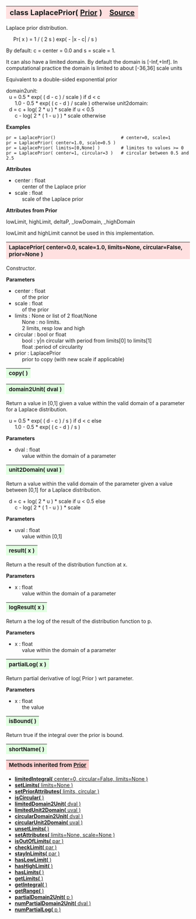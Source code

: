 ---
---
<br><br>

<a name="LaplacePrior"></a>
<table><thead style="background-color:#FFE0E0; width:100%; font-size:20px"><tr><th style="text-align:left">
<strong>class LaplacePrior(</strong> <a href="./Prior.html">Prior</a> )</th><th style="text-align:right"><a href=https://github.com/dokester/BayesicFitting/blob/master/BayesicFitting/source/LaplacePrior.py target=_blank>Source</a></th></tr></thead></table>

Laplace prior distribution.

&nbsp;&nbsp;&nbsp;&nbsp; Pr( x ) = 1 / ( 2 s ) exp( - |x - c| / s )

By default: c = center = 0.0 and s = scale = 1.

It can also have a limited domain.
By default the domain is [-Inf,+Inf].
In computational practice the domain is limited to about [-36,36] scale units

Equivalent to a double-sided exponential prior

domain2unit: 
<br>&nbsp; u = 0.5 * exp( ( d - c ) / scale )             if d < c
<br>&nbsp;&nbsp;&nbsp;&nbsp;&nbsp; 1.0 - 0.5 * exp( ( c - d ) / scale )       otherwise
unit2domain: 
<br>&nbsp; d = c + log( 2 * u ) * scale                   if u < 0.5
<br>&nbsp;&nbsp;&nbsp;&nbsp;&nbsp; c - log( 2 * ( 1 - u ) ) * scale           otherwise

<b>Examples</b>

    pr = LaplacePrior()                         # center=0, scale=1
    pr = LaplacePrior( center=1.0, scale=0.5 )
    pr = LaplacePrior( limits=[0,None] )        # limites to values >= 0
    pr = LaplacePrior( center=1, circular=3 )   # circular between 0.5 and 2.5

<b>Attributes</b>

* center  :  float
<br>&nbsp;&nbsp;&nbsp;&nbsp; center of the Laplace prior
* scale  :  float
<br>&nbsp;&nbsp;&nbsp;&nbsp; scale of the Laplace prior

<b>Attributes from Prior</b>

lowLimit, highLimit, deltaP, _lowDomain, _highDomain

lowLimit and highLimit cannot be used in this implementation.


<a name="LaplacePrior"></a>
<table><thead style="background-color:#FFE0E0; width:100%; font-size:15px"><tr><th style="text-align:left">
<strong>LaplacePrior(</strong> center=0.0, scale=1.0, limits=None, circular=False, prior=None )
</th></tr></thead></table>

Constructor.

<b>Parameters</b>

* center  :  float
<br>&nbsp;&nbsp;&nbsp;&nbsp; of the prior
* scale  :  float
<br>&nbsp;&nbsp;&nbsp;&nbsp; of the prior
* limits  :  None or list of 2 float/None
<br>&nbsp;&nbsp;&nbsp;&nbsp; None : no limits.
<br>&nbsp;&nbsp;&nbsp;&nbsp; 2 limits, resp low and high
* circular  :  bool or float
<br>&nbsp;&nbsp;&nbsp;&nbsp; bool : y|n circular with period from limits[0] to limits[1]
<br>&nbsp;&nbsp;&nbsp;&nbsp; float :period of circularity
* prior  :  LaplacePrior
<br>&nbsp;&nbsp;&nbsp;&nbsp; prior to copy (with new scale if applicable)


<a name="copy"></a>
<table><thead style="background-color:#E0FFE0; width:100%; font-size:15px"><tr><th style="text-align:left">
<strong>copy(</strong> )
</th></tr></thead></table>

<a name="domain2Unit"></a>
<table><thead style="background-color:#E0FFE0; width:100%; font-size:15px"><tr><th style="text-align:left">
<strong>domain2Unit(</strong> dval )
</th></tr></thead></table>
Return a value in [0,1] given a value within the valid domain of
a parameter for a Laplace distribution.

&nbsp; u = 0.5 * exp( ( d - c ) / s )       if d < c else
<br>&nbsp;&nbsp;&nbsp;&nbsp;&nbsp; 1.0 - 0.5 * exp( ( c - d ) / s )

<b>Parameters</b>

* dval  :  float
<br>&nbsp;&nbsp;&nbsp;&nbsp; value within the domain of a parameter


<a name="unit2Domain"></a>
<table><thead style="background-color:#E0FFE0; width:100%; font-size:15px"><tr><th style="text-align:left">
<strong>unit2Domain(</strong> uval )
</th></tr></thead></table>
Return a value within the valid domain of the parameter given a value
between [0,1] for a Laplace distribution.

&nbsp; d = c + log( 2 * u ) * scale           if u < 0.5 else
<br>&nbsp;&nbsp;&nbsp;&nbsp;&nbsp; c - log( 2 * ( 1 - u ) ) * scale

<b>Parameters</b>

* uval  :  float
<br>&nbsp;&nbsp;&nbsp;&nbsp; value within [0,1]


<a name="result"></a>
<table><thead style="background-color:#E0FFE0; width:100%; font-size:15px"><tr><th style="text-align:left">
<strong>result(</strong> x )
</th></tr></thead></table>
Return a the result of the distribution function at x.

<b>Parameters</b>

* x  :  float
<br>&nbsp;&nbsp;&nbsp;&nbsp; value within the domain of a parameter


<a name="logResult"></a>
<table><thead style="background-color:#E0FFE0; width:100%; font-size:15px"><tr><th style="text-align:left">
<strong>logResult(</strong> x )
</th></tr></thead></table>
Return a the log of the result of the distribution function to p.

<b>Parameters</b>

* x  :  float
<br>&nbsp;&nbsp;&nbsp;&nbsp; value within the domain of a parameter


<a name="partialLog"></a>
<table><thead style="background-color:#E0FFE0; width:100%; font-size:15px"><tr><th style="text-align:left">
<strong>partialLog(</strong> x )
</th></tr></thead></table>
Return partial derivative of log( Prior ) wrt parameter.

<b>Parameters</b>

* x  :  float
<br>&nbsp;&nbsp;&nbsp;&nbsp; the value


<a name="isBound"></a>
<table><thead style="background-color:#E0FFE0; width:100%; font-size:15px"><tr><th style="text-align:left">
<strong>isBound(</strong> )
</th></tr></thead></table>

Return true if the integral over the prior is bound. 
<a name="shortName"></a>
<table><thead style="background-color:#E0FFE0; width:100%; font-size:15px"><tr><th style="text-align:left">
<strong>shortName(</strong> ) 
</th></tr></thead></table>

<table><thead style="background-color:#FFD0D0; width:100%; font-size:15px"><tr><th style="text-align:left">
<strong>Methods inherited from</strong> <a href="./Prior.html">Prior</a></th></tr></thead></table>


* [<strong>limitedIntegral(</strong> center=0, circular=False, limits=None ) ](./Prior.md#limitedIntegral)
* [<strong>setLimits(</strong> limits=None )](./Prior.md#setLimits)
* [<strong>setPriorAttributes(</strong> limits, circular ) ](./Prior.md#setPriorAttributes)
* [<strong>isCircular(</strong> ) ](./Prior.md#isCircular)
* [<strong>limitedDomain2Unit(</strong> dval ) ](./Prior.md#limitedDomain2Unit)
* [<strong>limitedUnit2Domain(</strong> uval ) ](./Prior.md#limitedUnit2Domain)
* [<strong>circularDomain2Unit(</strong> dval ) ](./Prior.md#circularDomain2Unit)
* [<strong>circularUnit2Domain(</strong> uval ) ](./Prior.md#circularUnit2Domain)
* [<strong>unsetLimits(</strong> )](./Prior.md#unsetLimits)
* [<strong>setAttributes(</strong> limits=None, scale=None ) ](./Prior.md#setAttributes)
* [<strong>isOutOfLimits(</strong> par )](./Prior.md#isOutOfLimits)
* [<strong>checkLimit(</strong> par )](./Prior.md#checkLimit)
* [<strong>stayInLimits(</strong> par )](./Prior.md#stayInLimits)
* [<strong>hasLowLimit(</strong> )](./Prior.md#hasLowLimit)
* [<strong>hasHighLimit(</strong> )](./Prior.md#hasHighLimit)
* [<strong>hasLimits(</strong> )](./Prior.md#hasLimits)
* [<strong>getLimits(</strong> )](./Prior.md#getLimits)
* [<strong>getIntegral(</strong> ) ](./Prior.md#getIntegral)
* [<strong>getRange(</strong> )](./Prior.md#getRange)
* [<strong>partialDomain2Unit(</strong> p )](./Prior.md#partialDomain2Unit)
* [<strong>numPartialDomain2Unit(</strong> dval )](./Prior.md#numPartialDomain2Unit)
* [<strong>numPartialLog(</strong> p )](./Prior.md#numPartialLog)
